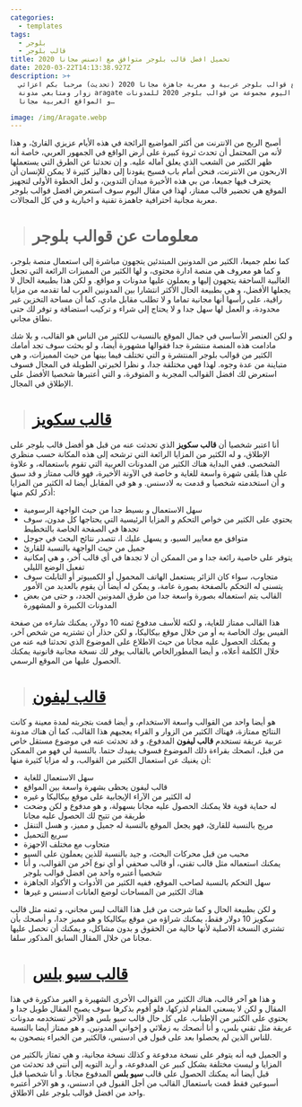 ```yaml
---
categories:
  - templates
tags:
  - بلوجر
  - قالب بلوجر
title: تحميل افضل قالب بلوجر متوافق مع ادسنس مجانا 2020
date: 2020-03-22T14:13:38.927Z
description: >+
  تحميل أروع قوالب بلوجر عربية و معربة جاهزة مجانا 2020 (تحديث) مرحبا بكم اعزائي
  زوار ومتابعي مدونة aragate ساقدم لكم اليوم مجموعة من قوالب بلوجر 2020 للمدونات
  و المواقع العربية مجانا…

image: /img/Aragate.webp
---
```

<!--StartFragment-->

أصبح الربح من الانترنت من أكثر المواضيع الرائجة في هذه الأيام عزيزي القارئ، و هذا لأنه من المحتمل أن تحدث ثروة كبيرة على أرض الواقع في الجمهور العربي، خاصة أنه ظهر الكثير من الشعب الذي يعلق آماله عليه. و إن تحدثنا عن الطرق التي يستعملها الاربحون من الانترنت، فنحن أمام باب فسيح يقودنا إلى دهاليز كثيرة لا يمكن للإنسان أن يحترف فيها جميعا، من بي هذه الأخيرة ميدان التدوين، و لعل الخطوة الأولى لتجهيز الموقع هي تحضير قالب ممتاز، لهذا في مقال اليوم سوف استعرض افضل قوالب بلوجر معربة مجانية احترافية جاهمزة تقنية و اخبارية و في كل المجالات.

> # معلومات عن قوالب بلوجر

كما نعلم جميعا، الكثير من المدونين المبتدئين يتجهون مباشرة إلى استعمال منصة بلوجر، و كما هو معروف هي منصة ادارة محتوى، و لها الكثير من المميزات الرائعة التي تجعل الغالبية الساحقة يتجهون إليها و يعملون عليها مدونات و مواقع. و لكن هذا بطبيعة الحال لا يجعلها الأفضل، و هي بطبيعة الحال الأكثر انتشارا بين المدونين العرب لما تقدمه من مزايا راقية، على رأسها أنها مجانية تماما و لا تطلب مقابل مادي، كما أن مساحة التخزين غير محدودة، و العمل لها سهل جدا و لا يحتاج إلى شراء و تركيب استضافة و توفر لك حتى نطاق مجاني.

و لكن العنصر الأساسي في جمال الموقع بالنسبةب للكثير من الناس هو القالب، و بلا شك مادامت هذه المنصة منتشرة جدا فقوالها مشهورة أيضا، و لو بحثت سوف تجد أمامك الكثير من قوالب بلوجر المنتشرة و التي تختلف فيما بينها من حيث المميزات، و هي متباينة من عدة وجوه. لهذا فهي مختلقة جدا، و نظرا لخبرتي الطويلة في المجال فسوف استعرض لك افضل القوالب المجربة و المتوفرة، و التي أعتبرها شخصيا الأفضل على الإطلاق في المجال.

> # [قالب سكويز](https://bankoftech.com/%d8%aa%d8%ad%d9%85%d9%8a%d9%84-%d9%82%d8%a7%d9%84%d8%a8-%d8%b3%d9%83%d9%88%d9%8a%d8%b2/)

أنا اعتبر شخصيا أن **قالب سكويز** الذي تحدثت عنه من قبل هو أفضل قالب بلوجر على الإطلاق، و له الكثير من المزايا الرائعة التي ترشحه إلى هذه المكانة حسب منظري الشخصي. ففي البداية هناك الكثير من المدونات العربية التي تقوم باستعماله، و علاوة على هذا يلقى شهرة واسعة للغاية و خاصة في الآونة الأخيرة، فهو قالب ممتاز و قد سبق و أن استخدمته شخصيا و قدمت به لادسنس. و هو في المقابل أيضا له الكثير من المزايا أذكر لكم منها:

* سهل الاستعمال و بسيط جدا من حيث الواجهة الرسومية
* يحتوي على الكثير من خواص التحكم و المزايا الرئيسية التي يحتاجها كل مدون، سوف تجدها في الصفحة الخاصة بالتخطيط
* متوافق مع معايير السيو، و يسهل عليك ا، تتصدر نتائج البحث في جوجل
* جميل من حيث الواجهة بالنسبة للقارئ
* يتوفر على خاصية رائعة جدا و من الممكن أن لا تجدها في أي قالب آخر، و هي إمكانية تفعيل الوضع الليلي
* متجاوب، سواء كان الزائر يستعمل الهاتف المحمول أو الكمبيوتر أو التابلت سوف يتسنى له التحكم بالصفحة بصورة عامة، و يمكن له أيضا أن يقوم بالعديد من الأمور
* القالب يتم استعماله بصورة واسعة جدا من طرق المدونين الجدد، و حتى من بعض المدونات الكبيرة و المشهورة

هذا القالب ممتاز للغاية، و لكنه للأسف مدفوع ثمنه 10 دولار، يمكنك شارءه من صفحة الفيس بوك الخاصة به أو من خلال موقع بيكاليكا، و لكن حذار أن تشتريه من شخص آخر، و يمكنك الحصول عليه مجانا من حيث الاطلاع على الموضوع الذي تحدثنا فيه عنه من خلال الكلمة أعلاه، و أيضا المطورالخاص بالقالب يوفر لك نسخة مجانية قانونية يمكنك الحصول عليها من الموقع الرسمي.

> # [قالب ليفون](https://bankoftech.com/%d8%aa%d8%ad%d9%85%d9%8a%d9%84-%d9%82%d8%a7%d9%84%d8%a8-%d9%84%d9%8a%d9%81%d9%88%d9%86-%d8%a8%d8%af%d9%88%d9%86-%d8%ad%d9%82%d9%88%d9%82/)

هو أيضا واحد من القوالب واسعة الاستخدام، و أيضا قمت بتجربته لمدة معينة و كانت النتائج ممتازة، فهناك الكثير من الزوار و القراء يعجبهم هذا القالب، كما أن هناك مدونة عربية عريقة تستخدم **قالب ليفون** المدفوع، و قد تحدثت عنه في موضوع مستقل خاص من قبل، انصحك بقراءة ذلك الموضوع فسوف يفيدك حتما. بالنسبة لي فهو من الممكن أن يغنيك عن استعمال الكثير من القوالب، و له مزايا كثيرة منها:

* سهل الاستعمال للغاية
* قالب ليفون يحظى بشهرة واسعة بين المواقع
* له الكثير من الآراء الإيجابية على موقع بيكاليكا و غيره
* له حماية قوية فلا يمكنك الحصول عليه مجانا بسهولة، و هو مدفوع و لكن وضحت طريقة من تتيح لك الحصول عليه مجانا
* مريح بالنسبة للقارئ، فهو يجعل الموقع بالنسبة له جميل و مميز، و هسل التنقل
* سريع التحميل
* متحاوب مع مختلف الاجهزة
* محبب من قبل محركات البحث، و جيد بالنسبة للذين يعملون على السيو
* يمكنك استعماله مثل قالب تقني، أو قالب صحفي أو أي نوع آخر من القوالب، و أنا شخصيا أعتبره واحد من افضل قوالب بلوجر
* سهل التحكم بالنسبة لصاحب الموقع، ففيه الكثير من الأدوات و الأكواد الجاهزة
* هناك الكثير من المساحات لوضع العانات ادسنس و غيرها

و لكن بطبيعة الحال و كما شرحت من قبل هذا القالب ليس مجاني، و ثمنه مثل قالب سكويز 10 دولار فقط، يمكنك شراؤه من موقع بيكاليكا و هو مميز جدا، و أنصحك بأن تشتري النسخة الاصلية لأنها خالية من الحقوق و بدون مشاكل، و يمكنك أن تحصل عليها مجانا من خلال المقال السابق المذكور سلفا.

> # [قالب سيو بلس](https://bankoftech.com/%d8%aa%d8%ad%d9%85%d9%8a%d9%84-%d9%82%d8%a7%d9%84%d8%a8-%d8%b3%d9%8a%d9%88-%d8%a8%d9%84%d8%b3-%d8%a7%d9%84%d9%85%d8%af%d9%81%d9%88%d8%b9/)

و هذا هو آخر قالب، هناك الكثير من القوالب الأخرى الشهيرة و الغير مذكورة في هذا المقال و لكن لا يسعني المقام لذركها، فلو أقوم بذكرها سوف يصبح المقال طويل جدا و يحتوي على الكثير من الإطناب. على كل حال قالب سيو بلس هو الآخر تستخدمه مدونات عريقة مثل تقني بلس، و أنا أنصحك به زملائي و إخواني المدونين. و هو ممتاز أيضا بالنسبة للناس الذين لم يحصلوا بعد على قبول في ادسنس، فالكثير من الخبراء ينصحون به.

و الجميل فيه أنه يتوفر على نسخة مدفوعة و كذلك نسخة مجانية، و هي تمتاز بالكثير من المزايا و ليست مختلفة بشكل كبير عن المدفوعة، و أريد التويه إلى أنني قد تحدثت من قبل أيضا أنه يمكنك الحصول على قالب **سيو بلس** المدفوع مجانا. و أنا شخصيا قبل أسبوعين فقط قمت باستعمال القالب من أجل القبول في ادسنس، و هو الآخر أعتبره واحد من افضل قوالب بلوجر على الاطلاق.

<!--EndFragment-->
